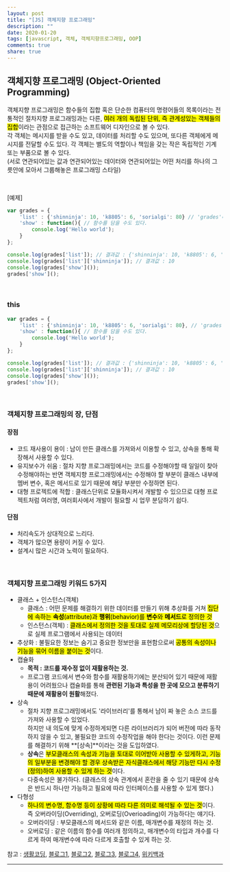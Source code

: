 ```yaml
---
layout: post
title: "[JS] 객체지향 프로그래밍"
description: ""
date: 2020-01-20
tags: [javascript, 객체, 객체지향프로그래밍, OOP]
comments: true
share: true
---
```


## 객체지향 프로그래밍 (Object-Oriented Programming)
객체지향 프로그래밍은 함수들의 집합 혹은 단순한 컴퓨터의 명령어들의 목록이라는 전통적인 절차지향 프로그래밍과는 다른, <mark>여러 개의 독립된 단위, 즉 관계성있는 객체들의 집합</mark>이라는 관점으로 접근하는 소프트웨어 디자인으로 볼 수 있다.<br>
각 객체는 메시지를 받을 수도 있고, 데이터를 처리할 수도 있으며, 또다른 객체에게 메시지를 전달할 수도 있다. 각 객체는 별도의 역할이나 책임을 갖는 작은 독립적인 기계 또는 부품으로 볼 수 있다.<br>
(서로 연관되어있는 값과 연관되어있는 데이터와 연관되어있는 어떤 처리를 하나의 그릇안에 모아서 그룹해놓은 프로그래밍 스타일)

<br>

[예제]

```javascript
var grades = {
    'list' : {'shinninja': 10, 'k8805': 6, 'sorialgi': 80} // 'grades'라는 객체 안에 'list'라는 객체를 또 생성했다.
    'show' : function(){ // 함수를 담을 수도 있다.
        console.log('Hello world');
    }
};

console.log(grades['list']); // 결과값 : {'shinninja': 10, 'k8805': 6, 'sorialgi': 80}
console.log(grades['list']['shinninja']); // 결과값 : 10
console.log(grades['show']());
grades['show']();
```

<br>

### this

```javascript
var grades = {
    'list' : {'shinninja': 10, 'k8805': 6, 'sorialgi': 80}, // 'grades'라는 객체 안에 'list'라는 객체를 또 생성했다.
    'show' : function(){ // 함수를 담을 수도 있다.
        console.log('Hello world');
    }
};

console.log(grades['list']); // 결과값 : {'shinninja': 10, 'k8805': 6, 'sorialgi': 80}
console.log(grades['list']['shinninja']); // 결과값 : 10
console.log(grades['show']());
grades['show']();
```

<br>

### 객체지향 프로그래밍의 장, 단점
#### 장점
* 코드 재사용이 용이 : 남이 만든 클래스를 가져와서 이용할 수 있고, 상속을 통해 확장해서 사용할 수 있다.
* 유지보수가 쉬움 : 절차 지향 프로그래밍에서는 코드를 수정해야할 때 일일이 찾아 수정해야하는 반면 객체지향 프로그래밍에서는 수정해야 할 부분이 클래스 내부에 멤버 변수, 혹은 메서드로 있기 때문에 해당 부분만 수정하면 된다.
* 대형 프로젝트에 적합 : 클래스단위로 모듈화시켜서 개발할 수 있으므로 대형 프로젝트처럼 여러명, 여러회사에서 개발이 필요할 시 업무 분담하기 쉽다.

#### 단점
* 처리속도가 상대적으로 느리다.
* 객체가 많으면 용량이 커질 수 있다.
* 설계시 많은 시간과 노력이 필요하다.

<br>

### 객체지향 프로그래밍 키워드 5가지
* 클래스 + 인스턴스(객체)
    * 클래스 : 어떤 문제를 해결하기 위한 데이터를 만들기 위해 추상화를 거쳐 <mark>집단에 속하는 **속성**(attribute)과 **행위**(behavior)를 **변수**와 **메서드**로 정의한 것</mark>
    * 인스턴스(객체) : <mark>클래스에서 정의한 것을 토대로 실제 메모리상에 할당된 것</mark>으로 실제 프로그램에서 사용되는 데이터
* 추상화 : 불필요한 정보는 숨기고 중요한 정보만을 표현함으로써 <mark>공통의 속성이나 기능을 묶어 이름을 붙이는 것</mark>이다.
* 캡슐화 
    * **목적 : 코드를 재수정 없이 재활용하는 것.**
    * 프로그램 코드에서 변수와 함수를 재활용하기에는 분산되어 있기 때문에 재활용이 어려웠으나 캡슐화를 통해 **관련된 기능과 특성을 한 곳에 모으고 분류하기 때문에 재활용이 원활**해졌다.
* 상속
    * 절차 지향 프로그래밍에서도 '라이브러리'를 통해서 남이 짜 놓은 소스 코드를 가져와 사용할 수 있었다.<br>
      하지만 내 의도에 맞게 수정하게되면 다른 라이브러리가 되어 버전에 따라 동작하지 않을 수 있고, 불필요한 코드의 수정작업을 해야 한다는 것이다. 이런 문제를 해결하기 위해 **[상속]**이라는 것을 도입하였다.
    * **상속**은 <mark>부모클래스의 속성과 기능을 토대로 이어받아 사용할 수 있게하고, 기능의 일부분을 변경해야 할 경우 상속받은 자식클래스에서 해당 기능만 다시 수정(정의)하여 사용할 수 있게 하는 것</mark>이다.
    * 다중속성은 불가하다. (클래스의 상속 관계에서 혼란을 줄 수 있기 때문에 상속은 반드시 하나만 가능하고 필요에 따라 인터페이스를 사용할 수 있게 했다.)
* 다형성
    * <mark>하나의 변수명, 함수명 등이 상황에 따라 다른 의미로 해석될 수 있는 것</mark>이다.<br>
      즉 오버라이딩(Overriding), 오버로딩(Overioading)이 가능하다는 얘기다.
    * 오버라이딩 : 부모클래스의 메서드와 같은 이름, 매개변수를 재정의 하는 것.
    * 오버로딩 : 같은 이름의 함수를 여러개 정의하고, 매개변수의 타입과 개수를 다르게 하여 매개변수에 따라 다르게 호출할 수 있게 하는 것.


<!-- ### 객체지향의 5원칙(SOLID) -->






<p class="reference-txt">참고 : 
    <a href="https://www.youtube.com/watch?v=Mi33-EcMn48&feature=emb_logo" target="_blankd">생활코딩</a>, 
    <a href="https://jeong-pro.tistory.com/95" target="_blankd">블로그1</a>,
    <a href="https://poiemaweb.com/js-object-oriented-programming" target="_blankd">블로그2</a>, 
    <a href="https://m.blog.naver.com/PostView.nhn?blogId=ndb796&logNo=221174086835&proxyReferer=https%3A%2F%2Fwww.google.com%2F" target="_blankd">블로그3</a>, 
    <a href="https://preamtree.tistory.com/120" target="_blankd">블로그4</a>, 
    <a href="https://ko.wikipedia.org/wiki/객체_지향_프로그래밍" target="_blankd">위키백과</a>
</p>

--- 